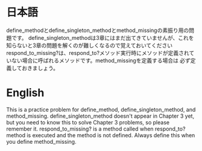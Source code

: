 # 日本語

define_methodとdefine_singleton_methodとmethod_missingの素振り用の問題です。
define_singleton_methodは3章にはまだ出てきていませんが、これを知らないと3章の問題を解くのが難しくなるので覚えておいてください
respond_to_missing?は、respond_to?メソッド実行時にメソッドが定義されていない場合に呼ばれるメソッドです。method_missingを定義する場合は
必ず定義しておきましょう。

# English

This is a practice problem for define_method, define_singleton_method, and method_missing.
define_singleton_method doesn't appear in Chapter 3 yet, but you need to know this to solve Chapter 3 problems, so please remember it.
respond_to_missing? is a method called when respond_to? method is executed and the method is not defined. Always define this when you define method_missing.
